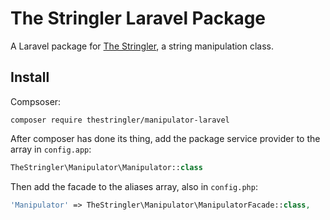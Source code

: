 # The Stringler Laravel Package

A Laravel package for [The Stringler](https://github.com/spatie/string), a string manipulation class.

## Install
Compsoser:
```
composer require thestringler/manipulator-laravel
```

After composer has done its thing, add the package service provider to the array in `config.app`:

```php
TheStringler\Manipulator\Manipulator::class
```

Then add the facade to the aliases array, also in `config.php`:

```php
'Manipulator' => TheStringler\Manipulator\ManipulatorFacade::class,
```